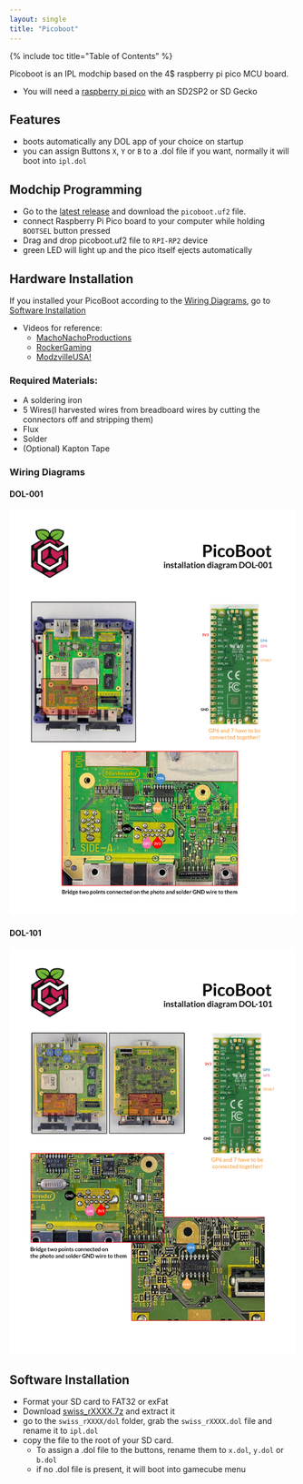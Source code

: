 ```yaml
---
layout: single
title: "Picoboot"
---
```


{% include toc title="Table of Contents" %}

Picoboot is an IPL modchip based on the 4$ raspberry pi pico MCU board.
* You will need a [raspberry pi pico](https://www.raspberrypi.com/products/raspberry-pi-pico/) with an SD2SP2 or SD Gecko

## Features
* boots automatically any DOL app of your choice on startup
* you can assign Buttons `X`, `Y` or `B` to a .dol file if you want, normally it will boot into `ipl.dol`

## Modchip Programming

* Go to the [latest release](https://github.com/webhdx/PicoBoot/releases/latest) and download the `picoboot.uf2` file.
* connect Raspberry Pi Pico board to your computer while holding `BOOTSEL` button pressed
* Drag and drop picoboot.uf2 file to `RPI-RP2` device
* green LED will light up and the pico itself ejects automatically

## Hardware Installation
If you installed your PicoBoot according to the [Wiring Diagrams](/picoboot#wiring-diagrams), go to [Software Installation](/picoboot#software-installation)
* Videos for reference:
  - [MachoNachoProductions](https://www.youtube.com/watch?v=qwL4ZSa0xMo)
  - [RockerGaming](https://www.youtube.com/watch?v=lfMTLEM0yeQ)
  - [ModzvilleUSA!](https://www.youtube.com/watch?v=W_9-mSBMBJ4)

### Required Materials:
  * A soldering iron
  * 5 Wires(I harvested wires from breadboard wires by cutting the connectors off and stripping them)
  * Flux
  * Solder
  * (Optional) Kapton Tape

### Wiring Diagrams
#### DOL-001
![DOL-001 install](/images/picoboot/001.jpg)

#### DOL-101
![DOL-101 install](/images/picoboot/101.jpg)

## Software Installation
* Format your SD card to FAT32 or exFat
* Download [swiss_rXXXX.7z](https://github.com/emukidid/swiss-gc/releases/latest) and extract it
* go to the `swiss_rXXXX/dol` folder, grab the `swiss_rXXXX.dol` file and rename it to `ipl.dol`
* copy the file to the root of your SD card.
  - To assign a .dol file to the buttons, rename them to `x.dol`, `y.dol` or `b.dol`
  - if no .dol file is present, it will boot into gamecube menu
